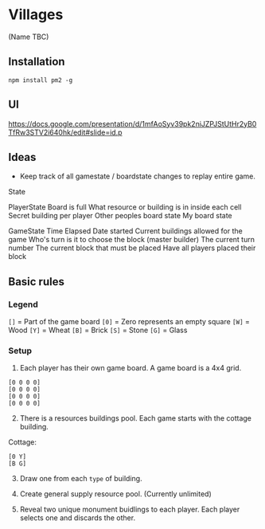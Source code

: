 # Villages
(Name TBC)

## Installation

```
npm install pm2 -g
```

## UI

https://docs.google.com/presentation/d/1mfAoSyv39pk2niJZPJStUtHr2yB0TfRw3STV2i640hk/edit#slide=id.p


## Ideas

- Keep track of all gamestate / boardstate changes to replay entire game.


State

PlayerState
Board is full
What resource or building is in inside each cell
Secret building per player
Other peoples board state
My board state


GameState
Time Elapsed
Date started
Current buildings allowed for the game
Who's turn is it to choose the block (master builder)
The current turn number
The current block that must be placed
Have all players placed their block


## Basic rules

### Legend

`[]` = Part of the game board
`[0]` = Zero represents an empty square
`[W]` = Wood
`[Y]` = Wheat
`[B]` = Brick
`[S]` = Stone
`[G]` = Glass


### Setup
1. Each player has their own game board. A game board is a 4x4 grid.
```
[0 0 0 0]
[0 0 0 0]
[0 0 0 0]
[0 0 0 0]
```


2. There is a resources buildings pool. Each game starts with the cottage building.

Cottage:
```
[0 Y]
[B G]
```

3. Draw one from each `type` of building.

4. Create general supply resource pool. (Currently unlimited)

5. Reveal two unique monument buidlings to each player. Each player selects one and discards the other.
